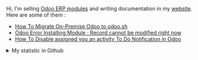 Hi, I'm selling [Odoo ERP modules](https://apps.odoo.com/apps/browse?repo_maintainer_id=276647) and writing documentation in my [website](https://altelasoftware.com). Here are some of them :
<!-- BLOG-POST-LIST:START -->
- [How To Migrate On-Premise Odoo to odoo.sh](https://altelasoftware.com/how-to-migrate-on-premise-odoo-to-odoo-sh/)
- [Odoo Error Installing Module : Record cannot be modified right now](https://altelasoftware.com/odoo-error-installing-module-record-cannot-be-modified-right-now/)
- [How To Disable assigned you an activity To Do Notification in Odoo](https://altelasoftware.com/how-to-disable-assigned-you-an-activity-to-do-notification-in-odoo/)
<!-- BLOG-POST-LIST:END -->


<details>
    <summary>My statistic in Github</summary>
<div>

<br />

[![wakatime](https://wakatime.com/badge/user/38f68e85-6cc9-4ac7-986a-ffee8908ce8b.svg)](https://wakatime.com/@38f68e85-6cc9-4ac7-986a-ffee8908ce8b)

<img height="154" src="https://github-readme-stats.vercel.app/api?username=altela&count_private=true&theme=github_dark&hide_border=true&show_icons=true&include_all_commits=true&hide_rank=false&custom_title=Activity%20On%20GitHub" />
  
<img height="154" src="https://github-readme-stats.vercel.app/api/top-langs/?username=altela&layout=compact&theme=github_dark&&langs_count=10&hide_border=true&custom_title=Repository's%20Composition%20Languages" />
</div>
    
<!--START_SECTION:waka-->

```txt
Python             8 hrs 48 mins   ██████████████████▓░░░░░░   74.46 %
XML                1 hr 21 mins    ███░░░░░░░░░░░░░░░░░░░░░░   11.42 %
ActionScript       1 hr 9 mins     ██▒░░░░░░░░░░░░░░░░░░░░░░   09.80 %
JavaScript         25 mins         █░░░░░░░░░░░░░░░░░░░░░░░░   03.53 %
GDScript           2 mins          ░░░░░░░░░░░░░░░░░░░░░░░░░   00.40 %
```

<!--END_SECTION:waka-->

</details>

<!-- Waka documentation : https://medium.com/@JakenH/show-off-your-coding-stats-on-your-github-profile-using-wakatime-ce3ceb1063b5 -->
